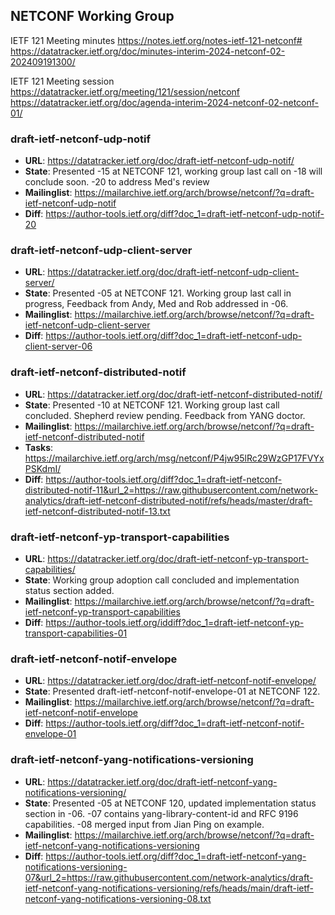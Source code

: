 ## NETCONF Working Group

IETF 121 Meeting minutes
https://notes.ietf.org/notes-ietf-121-netconf#
https://datatracker.ietf.org/doc/minutes-interim-2024-netconf-02-202409191300/

IETF 121 Meeting session
https://datatracker.ietf.org/meeting/121/session/netconf
https://datatracker.ietf.org/doc/agenda-interim-2024-netconf-02-netconf-01/

### draft-ietf-netconf-udp-notif
* **URL**: https://datatracker.ietf.org/doc/draft-ietf-netconf-udp-notif/
* **State**: Presented -15 at NETCONF 121, working group last call on -18 will conclude soon. -20 to address Med's review
* **Mailinglist**: https://mailarchive.ietf.org/arch/browse/netconf/?q=draft-ietf-netconf-udp-notif
* **Diff**: https://author-tools.ietf.org/diff?doc_1=draft-ietf-netconf-udp-notif-20

### draft-ietf-netconf-udp-client-server
* **URL**: https://datatracker.ietf.org/doc/draft-ietf-netconf-udp-client-server/
* **State**: Presented -05 at NETCONF 121. Working group last call in progress, Feedback from Andy, Med and Rob addressed in -06.
* **Mailinglist**: https://mailarchive.ietf.org/arch/browse/netconf/?q=draft-ietf-netconf-udp-client-server
* **Diff**: https://author-tools.ietf.org/diff?doc_1=draft-ietf-netconf-udp-client-server-06

### draft-ietf-netconf-distributed-notif
* **URL**: https://datatracker.ietf.org/doc/draft-ietf-netconf-distributed-notif/
* **State**: Presented -10 at NETCONF 121.  Working group last call concluded. Shepherd review pending. Feedback from YANG doctor.
* **Mailinglist**: https://mailarchive.ietf.org/arch/browse/netconf/?q=draft-ietf-netconf-distributed-notif
* **Tasks**: https://mailarchive.ietf.org/arch/msg/netconf/P4jw95lRc29WzGP17FVYxPSKdmI/
* **Diff**: https://author-tools.ietf.org/diff?doc_1=draft-ietf-netconf-distributed-notif-11&url_2=https://raw.githubusercontent.com/network-analytics/draft-ietf-netconf-distributed-notif/refs/heads/master/draft-ietf-netconf-distributed-notif-13.txt

### draft-ietf-netconf-yp-transport-capabilities
* **URL**: https://datatracker.ietf.org/doc/draft-ietf-netconf-yp-transport-capabilities/
* **State**: Working group adoption call concluded and implementation status section added.
* **Mailinglist**: https://mailarchive.ietf.org/arch/browse/netconf/?q=draft-ietf-netconf-yp-transport-capabilities
* **Diff**: https://author-tools.ietf.org/iddiff?doc_1=draft-ietf-netconf-yp-transport-capabilities-01

### draft-ietf-netconf-notif-envelope
* **URL**: https://datatracker.ietf.org/doc/draft-ietf-netconf-notif-envelope/
* **State**: Presented draft-ietf-netconf-notif-envelope-01 at NETCONF 122. 
* **Mailinglist**: https://mailarchive.ietf.org/arch/browse/netconf/?q=draft-ietf-netconf-notif-envelope
* **Diff**: https://author-tools.ietf.org/diff?doc_1=draft-ietf-netconf-notif-envelope-01

### draft-ietf-netconf-yang-notifications-versioning
* **URL**: https://datatracker.ietf.org/doc/draft-ietf-netconf-yang-notifications-versioning/
* **State**: Presented -05 at NETCONF 120, updated implementation status section in -06. -07 contains yang-library-content-id and RFC 9196 capabilities. -08 merged input from Jian Ping on example.
* **Mailinglist**: https://mailarchive.ietf.org/arch/browse/netconf/?q=draft-ietf-netconf-yang-notifications-versioning
* **Diff**: https://author-tools.ietf.org/diff?doc_1=draft-ietf-netconf-yang-notifications-versioning-07&url_2=https://raw.githubusercontent.com/network-analytics/draft-ietf-netconf-yang-notifications-versioning/refs/heads/main/draft-ietf-netconf-yang-notifications-versioning-08.txt